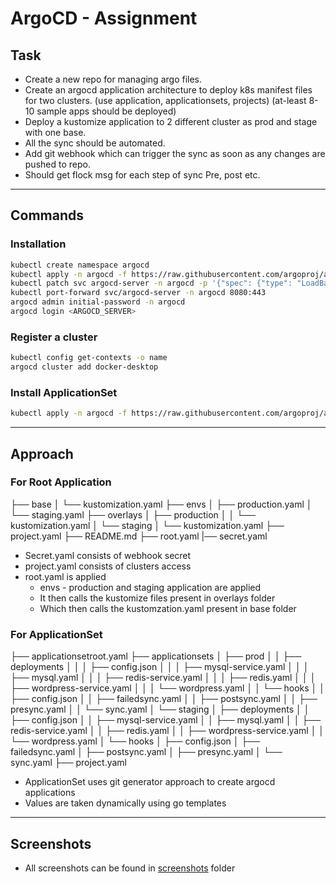 # ArgoCD - Assignment

## Task

- Create a new repo for managing argo files.
- Create an argocd application architecture to deploy k8s manifest files for two clusters. (use application, applicationsets, projects) (at-least 8-10 sample apps should be deployed)
- Deploy a kustomize application to 2 different cluster as prod and stage with one base.
- All the sync should be automated.
- Add git webhook which can trigger the sync as soon as any changes are pushed to repo.
- Should get flock msg for each step of sync Pre, post etc.

---

## Commands

### Installation

```bash
kubectl create namespace argocd
kubectl apply -n argocd -f https://raw.githubusercontent.com/argoproj/argo-cd/stable/manifests/install.yaml
kubectl patch svc argocd-server -n argocd -p '{"spec": {"type": "LoadBalancer"}}'
kubectl port-forward svc/argocd-server -n argocd 8080:443
argocd admin initial-password -n argocd
argocd login <ARGOCD_SERVER>
```

### Register a cluster

```bash
kubectl config get-contexts -o name
argocd cluster add docker-desktop
```

### Install ApplicationSet

```bash
kubectl apply -n argocd -f https://raw.githubusercontent.com/argoproj/applicationset/v0.4.1/manifests/install.yaml
```

---

## Approach

### For Root Application

├── base
│ └── kustomization.yaml
├── envs
│ ├── production.yaml
│ └── staging.yaml
├── overlays
│ ├── production
│ │ └── kustomization.yaml
│ └── staging
│ └── kustomization.yaml
├── project.yaml
├── README.md
├── root.yaml
|── secret.yaml

- Secret.yaml consists of webhook secret
- project.yaml consists of clusters access
- root.yaml is applied
  - envs - production and staging application are applied
  - It then calls the kustomize files present in overlays folder
  - Which then calls the kustomzation.yaml present in base folder

### For ApplicationSet

├── applicationsetroot.yaml
├── applicationsets
│ ├── prod
│ │ ├── deployments
│ │ │ ├── config.json
│ │ │ ├── mysql-service.yaml
│ │ │ ├── mysql.yaml
│ │ │ ├── redis-service.yaml
│ │ │ ├── redis.yaml
│ │ │ ├── wordpress-service.yaml
│ │ │ └── wordpress.yaml
│ │ └── hooks
│ │ ├── config.json
│ │ ├── failedsync.yaml
│ │ ├── postsync.yaml
│ │ ├── presync.yaml
│ │ └── sync.yaml
│ └── staging
│ ├── deployments
│ │ ├── config.json
│ │ ├── mysql-service.yaml
│ │ ├── mysql.yaml
│ │ ├── redis-service.yaml
│ │ ├── redis.yaml
│ │ ├── wordpress-service.yaml
│ │ └── wordpress.yaml
│ └── hooks
│ ├── config.json
│ ├── failedsync.yaml
│ ├── postsync.yaml
│ ├── presync.yaml
│ └── sync.yaml
├── project.yaml

- ApplicationSet uses git generator approach to create argocd applications
- Values are taken dynamically using go templates

---

## Screenshots

- All screenshots can be found in [screenshots](./screenshots/) folder
